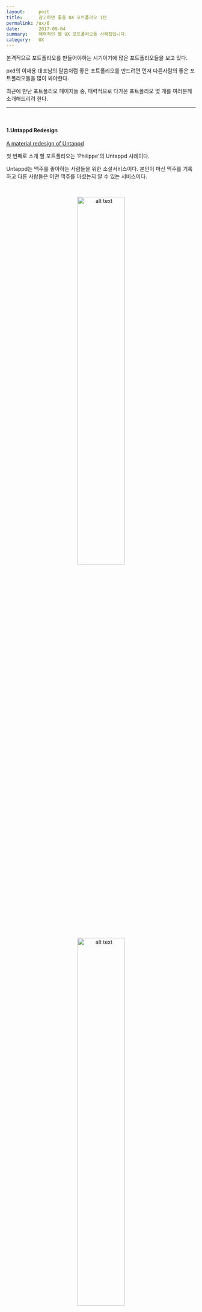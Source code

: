 ```yaml
---
layout:     post
title:      참고하면 좋을 UX 포트폴리오 1탄
permalink: /ux/6
date:       2017-09-04
summary:    매력적인 웹 UX 포트폴리오들 사례집입니다.
category: 	UX
---
```


본격적으로 포트폴리오를 만들어야하는 시기이기에 많은 포트폴리오들을 보고 있다.

pxd의 이재용 대표님의 말씀처럼 좋은 포트폴리오를 만드려면 먼저 다른사람의 좋은 포트폴리오들을 많이 봐야한다.

최근에 만난 포트폴리오 페이지들 중, 매력적으로 다가온 포트폴리오 몇 개를 여러분께 소개해드리려 한다.

- - -

<br> 

#### 1.Untappd Redesign

[A material redesign of Untappd](http://philkt.me/untappd)

첫 번째로 소개 할 포트폴리오는 'Philippe'의 Untappd 사례이다.

Untappd는 맥주를 좋아하는 사람들을 위한 소셜서비스이다. 본인이 마신 맥주를 기록하고 다른 사람들은 어떤 맥주를 마셨는지 알 수 있는 서비스이다.

<br> 

<p align ="middle">	
 <img src="https://untappd.akamaized.net/blog-assets/v3_blog_1.jpg" alt="alt text" width = "50%">
</p>

<p align ="middle">	
 <img src="https://untappd.akamaized.net/assets/custom/homepage/images/phone-discover-crop-right-v3.png 
" alt="alt text" width = "50%">
</p>

{: refdef: style="text-align: center;"}
###### _대략 이런 로고와 UI를 가졌다._   출처: Untappd 홈페이지 
{: refdef}

<br>

Philippe은 이 untappd를 열렬히 이용하는 사용자였고 서비스를 이용하다 불편한 점이 보여 자기가 직접 redesign을 해보자고 생각했다고 한다. 


이 사례에서는 디자인을 위한 survey 진행 - survey 결과 분석 및 인사이트 도출 - 도출한 인사이트를 mockup 제작에 활용 이라는 플로우를 제작자가 어떻게 진행했을까를 살펴보면 좋을 것 같다.

- - -

#### 2.Spotify Redesign

[Spotify UX Analysis and Redesign](https://blog.prototypr.io/spotify-reverse-engineering-8f6a0d9850c8)


2번째 사례는 'Renee'의 Spotify 사례이다.

Spotify는 스트리밍 기반 음원 서비스이다. 우리가 쓰는 멜론, 지니와 유사한 서비스라고 생각하면 된다.

<br>

<p align ="middle">	
 <img src="http://www.scdn.co/i/_global/open-graph-default.png" alt="alt text" width = "50%">
</p>

<br>

포트폴리오의 주인공인 Renee는 Spotify를 많이 쓰는 사용자인데 서비스를 좋아하다보니 어떻게 하면 더 개선 시킬 수 있을까를 고민하다 이 프로젝트를 시행하게 됐다고 한다. 

이 사례는 Renee 본인의 관점을 많이 적용시켜 디자인을 한 사례인데 개인의 의견만 들어갔음에도 체계적이고 짜임새가 있다. 

또한 중간중간 좋은 아이디어들이 눈에 띄니 서비스 기획 시 참고하시면 좋을 것 같다.

- - -

#### 3.Uber Redesign

[Perfecting the Pickup](http://simonpan.com/work/uber/?ref=uxdesignweekly) 

마지막은 'Simon'의 Uber 사례이다.

Uber는 차량 공유 서비스이며 2010년 서비스를 시작해 지금은 기업가치 약 80조원에 육박할 정도로 거대한 서비스가 되었다.

<br>

<p align ="middle">	
 <img src="http://businessmodel.guru/wp-content/uploads/2016/01/uber-logo.png" alt="alt text" width = "50%">
</p>

<br>

Uber는 2016년에 App redesign을 하게 되었는데 여기에 포트폴리오 주인공인 Simon이 참여했다.

이 포트폴리오는 Simon이 참여한 redesign 프로젝트에 대한 내용이다. 

프로젝트 주제는 pick up experience 개선에 대한 내용인데 실제로 거리에서 사용자를 만나서 인터뷰하고 상황별 context를 고려해 디자인 한 점이 인상적이다.

또한 기존에는 사용자들이 현재 위치를 기반으로 기다리는 등 서비스가 정적으로 이용되었다면 서비스 개선 이후에는 탑승하기 위한 최적의 위치, 도착지까지 최소한으로 걸리는 탑승 위치로 사용자가 움직이는 등 좀 더 동적으로 사용자들이 서비스를 이용할 수 있게 한 관점의 전환이 인상적이다.

<br>

{% include youtubeplayer.html id="I1DdoN6NLDg" %}

<br>

실제로 이 프로젝트는 2016년 말에 런칭 되었다. 실제로 반영 된 사례이기 때문에 더 유심히 보면 좋을 것 같다.




